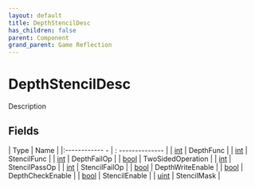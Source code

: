 ```yaml
---
layout: default
title: DepthStencilDesc
has_children: false
parent: Component
grand_parent: Game Reflection
---
```

# DepthStencilDesc
Description 

## Fields
| Type | Name |
|:------------ - | : -------------- |
| [int](game-reflection/enums/int.md) | DepthFunc |
| [int](game-reflection/enums/int.md) | StencilFunc |
| [int](game-reflection/enums/int.md) | DepthFailOp |
| [bool](game-reflection/components/bool.md) | TwoSidedOperation |
| [int](game-reflection/enums/int.md) | StencilPassOp |
| [int](game-reflection/enums/int.md) | StencilFailOp |
| [bool](game-reflection/components/bool.md) | DepthWriteEnable |
| [bool](game-reflection/components/bool.md) | DepthCheckEnable |
| [bool](game-reflection/components/bool.md) | StencilEnable |
| [uint](game-reflection/components/uint.md) | StencilMask |
